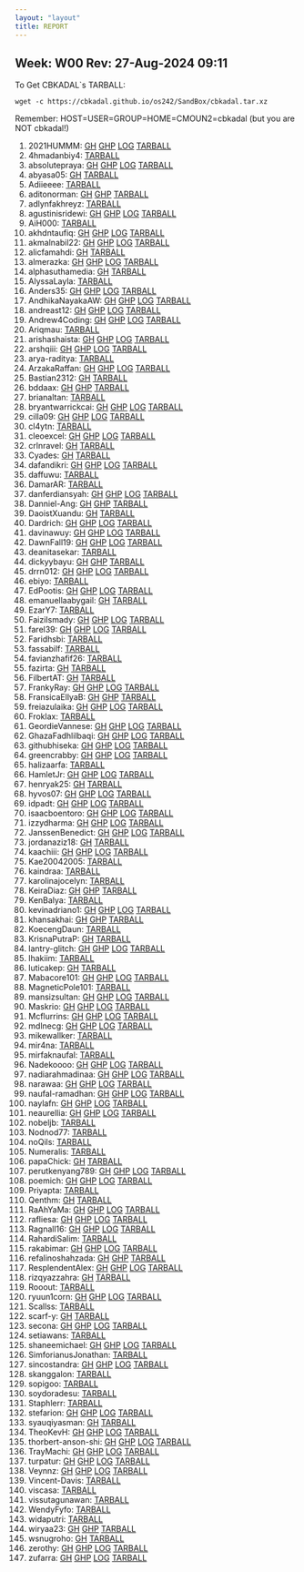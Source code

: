```yaml
---
layout: "layout"
title: REPORT
---
```


## Week: W00 Rev: 27-Aug-2024 09:11

To Get CBKADAL`s TARBALL:

```
wget -c https://cbkadal.github.io/os242/SandBox/cbkadal.tar.xz

```


Remember: HOST=USER=GROUP=HOME=CMOUN2=cbkadal (but you are NOT cbkadal!)


001. 2021HUMMM: [GH](https://github.com/2021HUMMM/os242/) [GHP](https://2021HUMMM.github.io/os242/) [LOG](https://2021HUMMM.github.io/os242/TXT/mylog.txt) [TARBALL](2021HUMMM.tar.xz.txt)<br>
002. 4hmadanbiy4: [TARBALL](4hmadanbiy4.tar.xz.txt)<br>
003. absolutepraya: [GH](https://github.com/absolutepraya/os242/) [GHP](https://absolutepraya.github.io/os242/) [LOG](https://absolutepraya.github.io/os242/TXT/mylog.txt) [TARBALL](absolutepraya.tar.xz.txt)<br>
004. abyasa05: [GH](https://github.com/abyasa05/os242/) [TARBALL](abyasa05.tar.xz.txt)<br>
005. Adiieeee: [TARBALL](Adiieeee.tar.xz.txt)<br>
006. aditonorman: [GH](https://github.com/aditonorman/os242/) [GHP](https://aditonorman.github.io/os242/) [TARBALL](aditonorman.tar.xz.txt)<br>
007. adlynfakhreyz: [TARBALL](adlynfakhreyz.tar.xz.txt)<br>
008. agustinisridewi: [GH](https://github.com/agustinisridewi/os242/) [GHP](https://agustinisridewi.github.io/os242/) [LOG](https://agustinisridewi.github.io/os242/TXT/mylog.txt) [TARBALL](agustinisridewi.tar.xz.txt)<br>
009. AiH000: [TARBALL](AiH000.tar.xz.txt)<br>
010. akhdntaufiq: [GH](https://github.com/akhdntaufiq/os242/) [GHP](https://akhdntaufiq.github.io/os242/) [LOG](https://akhdntaufiq.github.io/os242/TXT/mylog.txt) [TARBALL](akhdntaufiq.tar.xz.txt)<br>
011. akmalnabil22: [GH](https://github.com/akmalnabil22/os242/) [GHP](https://akmalnabil22.github.io/os242/) [LOG](https://akmalnabil22.github.io/os242/TXT/mylog.txt) [TARBALL](akmalnabil22.tar.xz.txt)<br>
012. alicfamahdi: [GH](https://github.com/alicfamahdi/os242/) [TARBALL](alicfamahdi.tar.xz.txt)<br>
013. almerazka: [GH](https://github.com/almerazka/os242/) [GHP](https://almerazka.github.io/os242/) [LOG](https://almerazka.github.io/os242/TXT/mylog.txt) [TARBALL](almerazka.tar.xz.txt)<br>
014. alphasuthamedia: [GH](https://github.com/alphasuthamedia/os242/) [TARBALL](alphasuthamedia.tar.xz.txt)<br>
015. AlyssaLayla: [TARBALL](AlyssaLayla.tar.xz.txt)<br>
016. Anders35: [GH](https://github.com/Anders35/os242/) [GHP](https://Anders35.github.io/os242/) [LOG](https://Anders35.github.io/os242/TXT/mylog.txt) [TARBALL](Anders35.tar.xz.txt)<br>
017. AndhikaNayakaAW: [GH](https://github.com/AndhikaNayakaAW/os242/) [GHP](https://AndhikaNayakaAW.github.io/os242/) [LOG](https://AndhikaNayakaAW.github.io/os242/TXT/mylog.txt) [TARBALL](AndhikaNayakaAW.tar.xz.txt)<br>
018. andreast12: [GH](https://github.com/andreast12/os242/) [GHP](https://andreast12.github.io/os242/) [LOG](https://andreast12.github.io/os242/TXT/mylog.txt) [TARBALL](andreast12.tar.xz.txt)<br>
019. Andrew4Coding: [GH](https://github.com/Andrew4Coding/os242/) [GHP](https://Andrew4Coding.github.io/os242/) [LOG](https://Andrew4Coding.github.io/os242/TXT/mylog.txt) [TARBALL](Andrew4Coding.tar.xz.txt)<br>
020. Ariqmau: [TARBALL](Ariqmau.tar.xz.txt)<br>
021. arishashaista: [GH](https://github.com/arishashaista/os242/) [GHP](https://arishashaista.github.io/os242/) [LOG](https://arishashaista.github.io/os242/TXT/mylog.txt) [TARBALL](arishashaista.tar.xz.txt)<br>
022. arshqiii: [GH](https://github.com/arshqiii/os242/) [GHP](https://arshqiii.github.io/os242/) [LOG](https://arshqiii.github.io/os242/TXT/mylog.txt) [TARBALL](arshqiii.tar.xz.txt)<br>
023. arya-raditya: [TARBALL](arya-raditya.tar.xz.txt)<br>
024. ArzakaRaffan: [GH](https://github.com/ArzakaRaffan/os242/) [GHP](https://ArzakaRaffan.github.io/os242/) [LOG](https://ArzakaRaffan.github.io/os242/TXT/mylog.txt) [TARBALL](ArzakaRaffan.tar.xz.txt)<br>
025. Bastian2312: [GH](https://github.com/Bastian2312/os242/) [TARBALL](Bastian2312.tar.xz.txt)<br>
026. bddaax: [GH](https://github.com/bddaax/os242/) [GHP](https://bddaax.github.io/os242/) [TARBALL](bddaax.tar.xz.txt)<br>
027. brianaltan: [TARBALL](brianaltan.tar.xz.txt)<br>
028. bryantwarrickcai: [GH](https://github.com/bryantwarrickcai/os242/) [GHP](https://bryantwarrickcai.github.io/os242/) [LOG](https://bryantwarrickcai.github.io/os242/TXT/mylog.txt) [TARBALL](bryantwarrickcai.tar.xz.txt)<br>
029. cilla09: [GH](https://github.com/cilla09/os242/) [GHP](https://cilla09.github.io/os242/) [LOG](https://cilla09.github.io/os242/TXT/mylog.txt) [TARBALL](cilla09.tar.xz.txt)<br>
030. cl4ytn: [TARBALL](cl4ytn.tar.xz.txt)<br>
031. cleoexcel: [GH](https://github.com/cleoexcel/os242/) [GHP](https://cleoexcel.github.io/os242/) [LOG](https://cleoexcel.github.io/os242/TXT/mylog.txt) [TARBALL](cleoexcel.tar.xz.txt)<br>
032. crlnravel: [GH](https://github.com/crlnravel/os242/) [TARBALL](crlnravel.tar.xz.txt)<br>
033. Cyades: [GH](https://github.com/Cyades/os242/) [TARBALL](Cyades.tar.xz.txt)<br>
034. dafandikri: [GH](https://github.com/dafandikri/os242/) [GHP](https://dafandikri.github.io/os242/) [LOG](https://dafandikri.github.io/os242/TXT/mylog.txt) [TARBALL](dafandikri.tar.xz.txt)<br>
035. daffuwu: [TARBALL](daffuwu.tar.xz.txt)<br>
036. DamarAR: [TARBALL](DamarAR.tar.xz.txt)<br>
037. danferdiansyah: [GH](https://github.com/danferdiansyah/os242/) [GHP](https://danferdiansyah.github.io/os242/) [LOG](https://danferdiansyah.github.io/os242/TXT/mylog.txt) [TARBALL](danferdiansyah.tar.xz.txt)<br>
038. Danniel-Ang: [GH](https://github.com/Danniel-Ang/os242/) [GHP](https://Danniel-Ang.github.io/os242/) [TARBALL](Danniel-Ang.tar.xz.txt)<br>
039. DaoistXuandu: [GH](https://github.com/DaoistXuandu/os242/) [TARBALL](DaoistXuandu.tar.xz.txt)<br>
040. Dardrich: [GH](https://github.com/Dardrich/os242/) [GHP](https://Dardrich.github.io/os242/) [LOG](https://Dardrich.github.io/os242/TXT/mylog.txt) [TARBALL](Dardrich.tar.xz.txt)<br>
041. davinawuy: [GH](https://github.com/davinawuy/os242/) [GHP](https://davinawuy.github.io/os242/) [LOG](https://davinawuy.github.io/os242/TXT/mylog.txt) [TARBALL](davinawuy.tar.xz.txt)<br>
042. DawnFall19: [GH](https://github.com/DawnFall19/os242/) [GHP](https://DawnFall19.github.io/os242/) [LOG](https://DawnFall19.github.io/os242/TXT/mylog.txt) [TARBALL](DawnFall19.tar.xz.txt)<br>
043. deanitasekar: [TARBALL](deanitasekar.tar.xz.txt)<br>
044. dickyybayu: [GH](https://github.com/dickyybayu/os242/) [GHP](https://dickyybayu.github.io/os242/) [TARBALL](dickyybayu.tar.xz.txt)<br>
045. drrn012: [GH](https://github.com/drrn012/os242/) [GHP](https://drrn012.github.io/os242/) [LOG](https://drrn012.github.io/os242/TXT/mylog.txt) [TARBALL](drrn012.tar.xz.txt)<br>
046. ebiyo: [TARBALL](ebiyo.tar.xz.txt)<br>
047. EdPootis: [GH](https://github.com/EdPootis/os242/) [GHP](https://EdPootis.github.io/os242/) [LOG](https://EdPootis.github.io/os242/TXT/mylog.txt) [TARBALL](EdPootis.tar.xz.txt)<br>
048. emanuellaabygail: [GH](https://github.com/emanuellaabygail/os242/) [TARBALL](emanuellaabygail.tar.xz.txt)<br>
049. EzarY7: [TARBALL](EzarY7.tar.xz.txt)<br>
050. FaiziIsmady: [GH](https://github.com/FaiziIsmady/os242/) [GHP](https://FaiziIsmady.github.io/os242/) [LOG](https://FaiziIsmady.github.io/os242/TXT/mylog.txt) [TARBALL](FaiziIsmady.tar.xz.txt)<br>
051. farel39: [GH](https://github.com/farel39/os242/) [GHP](https://farel39.github.io/os242/) [LOG](https://farel39.github.io/os242/TXT/mylog.txt) [TARBALL](farel39.tar.xz.txt)<br>
052. Faridhsbi: [TARBALL](Faridhsbi.tar.xz.txt)<br>
053. fassabilf: [TARBALL](fassabilf.tar.xz.txt)<br>
054. favianzhafif26: [TARBALL](favianzhafif26.tar.xz.txt)<br>
055. fazirta: [GH](https://github.com/fazirta/os242/) [TARBALL](fazirta.tar.xz.txt)<br>
056. FilbertAT: [GH](https://github.com/FilbertAT/os242/) [TARBALL](FilbertAT.tar.xz.txt)<br>
057. FrankyRay: [GH](https://github.com/FrankyRay/os242/) [GHP](https://FrankyRay.github.io/os242/) [LOG](https://FrankyRay.github.io/os242/TXT/mylog.txt) [TARBALL](FrankyRay.tar.xz.txt)<br>
058. FransicaEllyaB: [GH](https://github.com/FransicaEllyaB/os242/) [GHP](https://FransicaEllyaB.github.io/os242/) [TARBALL](FransicaEllyaB.tar.xz.txt)<br>
059. freiazulaika: [GH](https://github.com/freiazulaika/os242/) [GHP](https://freiazulaika.github.io/os242/) [LOG](https://freiazulaika.github.io/os242/TXT/mylog.txt) [TARBALL](freiazulaika.tar.xz.txt)<br>
060. Froklax: [TARBALL](Froklax.tar.xz.txt)<br>
061. GeordieVannese: [GH](https://github.com/GeordieVannese/os242/) [GHP](https://GeordieVannese.github.io/os242/) [LOG](https://GeordieVannese.github.io/os242/TXT/mylog.txt) [TARBALL](GeordieVannese.tar.xz.txt)<br>
062. GhazaFadhlilbaqi: [GH](https://github.com/GhazaFadhlilbaqi/os242/) [GHP](https://GhazaFadhlilbaqi.github.io/os242/) [LOG](https://GhazaFadhlilbaqi.github.io/os242/TXT/mylog.txt) [TARBALL](GhazaFadhlilbaqi.tar.xz.txt)<br>
063. githubhiseka: [GH](https://github.com/githubhiseka/os242/) [GHP](https://githubhiseka.github.io/os242/) [LOG](https://githubhiseka.github.io/os242/TXT/mylog.txt) [TARBALL](githubhiseka.tar.xz.txt)<br>
064. greencrabby: [GH](https://github.com/greencrabby/os242/) [GHP](https://greencrabby.github.io/os242/) [LOG](https://greencrabby.github.io/os242/TXT/mylog.txt) [TARBALL](greencrabby.tar.xz.txt)<br>
065. halizaarfa: [TARBALL](halizaarfa.tar.xz.txt)<br>
066. HamletJr: [GH](https://github.com/HamletJr/os242/) [GHP](https://HamletJr.github.io/os242/) [LOG](https://HamletJr.github.io/os242/TXT/mylog.txt) [TARBALL](HamletJr.tar.xz.txt)<br>
067. henryak25: [GH](https://github.com/henryak25/os242/) [TARBALL](henryak25.tar.xz.txt)<br>
068. hyvos07: [GH](https://github.com/hyvos07/os242/) [GHP](https://hyvos07.github.io/os242/) [LOG](https://hyvos07.github.io/os242/TXT/mylog.txt) [TARBALL](hyvos07.tar.xz.txt)<br>
069. idpadt: [GH](https://github.com/idpadt/os242/) [GHP](https://idpadt.github.io/os242/) [LOG](https://idpadt.github.io/os242/TXT/mylog.txt) [TARBALL](idpadt.tar.xz.txt)<br>
070. isaacboentoro: [GH](https://github.com/isaacboentoro/os242/) [GHP](https://isaacboentoro.github.io/os242/) [LOG](https://isaacboentoro.github.io/os242/TXT/mylog.txt) [TARBALL](isaacboentoro.tar.xz.txt)<br>
071. izzydharma: [GH](https://github.com/izzydharma/os242/) [GHP](https://izzydharma.github.io/os242/) [LOG](https://izzydharma.github.io/os242/TXT/mylog.txt) [TARBALL](izzydharma.tar.xz.txt)<br>
072. JanssenBenedict: [GH](https://github.com/JanssenBenedict/os242/) [GHP](https://JanssenBenedict.github.io/os242/) [LOG](https://JanssenBenedict.github.io/os242/TXT/mylog.txt) [TARBALL](JanssenBenedict.tar.xz.txt)<br>
073. jordanaziz18: [GH](https://github.com/jordanaziz18/os242/) [TARBALL](jordanaziz18.tar.xz.txt)<br>
074. kaachiii: [GH](https://github.com/kaachiii/os242/) [GHP](https://kaachiii.github.io/os242/) [LOG](https://kaachiii.github.io/os242/TXT/mylog.txt) [TARBALL](kaachiii.tar.xz.txt)<br>
075. Kae20042005: [TARBALL](Kae20042005.tar.xz.txt)<br>
076. kaindraa: [TARBALL](kaindraa.tar.xz.txt)<br>
077. karolinajocelyn: [TARBALL](karolinajocelyn.tar.xz.txt)<br>
078. KeiraDiaz: [GH](https://github.com/KeiraDiaz/os242/) [GHP](https://KeiraDiaz.github.io/os242/) [TARBALL](KeiraDiaz.tar.xz.txt)<br>
079. KenBalya: [TARBALL](KenBalya.tar.xz.txt)<br>
080. kevinadriano1: [GH](https://github.com/kevinadriano1/os242/) [GHP](https://kevinadriano1.github.io/os242/) [LOG](https://kevinadriano1.github.io/os242/TXT/mylog.txt) [TARBALL](kevinadriano1.tar.xz.txt)<br>
081. khansakhai: [GH](https://github.com/khansakhai/os242/) [GHP](https://khansakhai.github.io/os242/) [TARBALL](khansakhai.tar.xz.txt)<br>
082. KoecengDaun: [TARBALL](KoecengDaun.tar.xz.txt)<br>
083. KrisnaPutraP: [GH](https://github.com/KrisnaPutraP/os242/) [TARBALL](KrisnaPutraP.tar.xz.txt)<br>
084. lantry-glitch: [GH](https://github.com/lantry-glitch/os242/) [GHP](https://lantry-glitch.github.io/os242/) [LOG](https://lantry-glitch.github.io/os242/TXT/mylog.txt) [TARBALL](lantry-glitch.tar.xz.txt)<br>
085. lhakiim: [TARBALL](lhakiim.tar.xz.txt)<br>
086. luticakep: [GH](https://github.com/luticakep/os242/) [TARBALL](luticakep.tar.xz.txt)<br>
087. Mabacore101: [GH](https://github.com/Mabacore101/os242/) [GHP](https://Mabacore101.github.io/os242/) [LOG](https://Mabacore101.github.io/os242/TXT/mylog.txt) [TARBALL](Mabacore101.tar.xz.txt)<br>
088. MagneticPole101: [TARBALL](MagneticPole101.tar.xz.txt)<br>
089. mansizsultan: [GH](https://github.com/mansizsultan/os242/) [GHP](https://mansizsultan.github.io/os242/) [LOG](https://mansizsultan.github.io/os242/TXT/mylog.txt) [TARBALL](mansizsultan.tar.xz.txt)<br>
090. Maskrio: [GH](https://github.com/Maskrio/os242/) [GHP](https://Maskrio.github.io/os242/) [LOG](https://Maskrio.github.io/os242/TXT/mylog.txt) [TARBALL](Maskrio.tar.xz.txt)<br>
091. Mcflurrins: [GH](https://github.com/Mcflurrins/os242/) [GHP](https://Mcflurrins.github.io/os242/) [LOG](https://Mcflurrins.github.io/os242/TXT/mylog.txt) [TARBALL](Mcflurrins.tar.xz.txt)<br>
092. mdlnecg: [GH](https://github.com/mdlnecg/os242/) [GHP](https://mdlnecg.github.io/os242/) [LOG](https://mdlnecg.github.io/os242/TXT/mylog.txt) [TARBALL](mdlnecg.tar.xz.txt)<br>
093. mikewallker: [TARBALL](mikewallker.tar.xz.txt)<br>
094. mir4na: [TARBALL](mir4na.tar.xz.txt)<br>
095. mirfaknaufal: [TARBALL](mirfaknaufal.tar.xz.txt)<br>
096. Nadekoooo: [GH](https://github.com/Nadekoooo/os242/) [GHP](https://Nadekoooo.github.io/os242/) [LOG](https://Nadekoooo.github.io/os242/TXT/mylog.txt) [TARBALL](Nadekoooo.tar.xz.txt)<br>
097. nadiarahmadinaa: [GH](https://github.com/nadiarahmadinaa/os242/) [GHP](https://nadiarahmadinaa.github.io/os242/) [LOG](https://nadiarahmadinaa.github.io/os242/TXT/mylog.txt) [TARBALL](nadiarahmadinaa.tar.xz.txt)<br>
098. narawaa: [GH](https://github.com/narawaa/os242/) [GHP](https://narawaa.github.io/os242/) [LOG](https://narawaa.github.io/os242/TXT/mylog.txt) [TARBALL](narawaa.tar.xz.txt)<br>
099. naufal-ramadhan: [GH](https://github.com/naufal-ramadhan/os242/) [GHP](https://naufal-ramadhan.github.io/os242/) [LOG](https://naufal-ramadhan.github.io/os242/TXT/mylog.txt) [TARBALL](naufal-ramadhan.tar.xz.txt)<br>
100. naylafn: [GH](https://github.com/naylafn/os242/) [GHP](https://naylafn.github.io/os242/) [LOG](https://naylafn.github.io/os242/TXT/mylog.txt) [TARBALL](naylafn.tar.xz.txt)<br>
101. neaurellia: [GH](https://github.com/neaurellia/os242/) [GHP](https://neaurellia.github.io/os242/) [LOG](https://neaurellia.github.io/os242/TXT/mylog.txt) [TARBALL](neaurellia.tar.xz.txt)<br>
102. nobeljb: [TARBALL](nobeljb.tar.xz.txt)<br>
103. Nodnod77: [TARBALL](Nodnod77.tar.xz.txt)<br>
104. noQils: [TARBALL](noQils.tar.xz.txt)<br>
105. Numeralis: [TARBALL](Numeralis.tar.xz.txt)<br>
106. papaChick: [GH](https://github.com/papaChick/os242/) [TARBALL](papaChick.tar.xz.txt)<br>
107. perutkenyang789: [GH](https://github.com/perutkenyang789/os242/) [GHP](https://perutkenyang789.github.io/os242/) [LOG](https://perutkenyang789.github.io/os242/TXT/mylog.txt) [TARBALL](perutkenyang789.tar.xz.txt)<br>
108. poemich: [GH](https://github.com/poemich/os242/) [GHP](https://poemich.github.io/os242/) [LOG](https://poemich.github.io/os242/TXT/mylog.txt) [TARBALL](poemich.tar.xz.txt)<br>
109. Priyapta: [TARBALL](Priyapta.tar.xz.txt)<br>
110. Qenthm: [GH](https://github.com/Qenthm/os242/) [TARBALL](Qenthm.tar.xz.txt)<br>
111. RaAhYaMa: [GH](https://github.com/RaAhYaMa/os242/) [GHP](https://RaAhYaMa.github.io/os242/) [LOG](https://RaAhYaMa.github.io/os242/TXT/mylog.txt) [TARBALL](RaAhYaMa.tar.xz.txt)<br>
112. rafliesa: [GH](https://github.com/rafliesa/os242/) [GHP](https://rafliesa.github.io/os242/) [LOG](https://rafliesa.github.io/os242/TXT/mylog.txt) [TARBALL](rafliesa.tar.xz.txt)<br>
113. Ragnall16: [GH](https://github.com/Ragnall16/os242/) [GHP](https://Ragnall16.github.io/os242/) [LOG](https://Ragnall16.github.io/os242/TXT/mylog.txt) [TARBALL](Ragnall16.tar.xz.txt)<br>
114. RahardiSalim: [TARBALL](RahardiSalim.tar.xz.txt)<br>
115. rakabimar: [GH](https://github.com/rakabimar/os242/) [GHP](https://rakabimar.github.io/os242/) [LOG](https://rakabimar.github.io/os242/TXT/mylog.txt) [TARBALL](rakabimar.tar.xz.txt)<br>
116. refalinoshahzada: [GH](https://github.com/refalinoshahzada/os242/) [GHP](https://refalinoshahzada.github.io/os242/) [TARBALL](refalinoshahzada.tar.xz.txt)<br>
117. ResplendentAlex: [GH](https://github.com/ResplendentAlex/os242/) [GHP](https://ResplendentAlex.github.io/os242/) [LOG](https://ResplendentAlex.github.io/os242/TXT/mylog.txt) [TARBALL](ResplendentAlex.tar.xz.txt)<br>
118. rizqyazzahra: [GH](https://github.com/rizqyazzahra/os242/) [TARBALL](rizqyazzahra.tar.xz.txt)<br>
119. Rooout: [TARBALL](Rooout.tar.xz.txt)<br>
120. ryuun1corn: [GH](https://github.com/ryuun1corn/os242/) [GHP](https://ryuun1corn.github.io/os242/) [LOG](https://ryuun1corn.github.io/os242/TXT/mylog.txt) [TARBALL](ryuun1corn.tar.xz.txt)<br>
121. Scallss: [TARBALL](Scallss.tar.xz.txt)<br>
122. scarf-y: [GH](https://github.com/scarf-y/os242/) [TARBALL](scarf-y.tar.xz.txt)<br>
123. secona: [GH](https://github.com/secona/os242/) [GHP](https://secona.github.io/os242/) [LOG](https://secona.github.io/os242/TXT/mylog.txt) [TARBALL](secona.tar.xz.txt)<br>
124. setiawans: [TARBALL](setiawans.tar.xz.txt)<br>
125. shaneemichael: [GH](https://github.com/shaneemichael/os242/) [GHP](https://shaneemichael.github.io/os242/) [LOG](https://shaneemichael.github.io/os242/TXT/mylog.txt) [TARBALL](shaneemichael.tar.xz.txt)<br>
126. SimforianusJonathan: [TARBALL](SimforianusJonathan.tar.xz.txt)<br>
127. sincostandra: [GH](https://github.com/sincostandra/os242/) [GHP](https://sincostandra.github.io/os242/) [LOG](https://sincostandra.github.io/os242/TXT/mylog.txt) [TARBALL](sincostandra.tar.xz.txt)<br>
128. skanggalon: [TARBALL](skanggalon.tar.xz.txt)<br>
129. sopigoo: [TARBALL](sopigoo.tar.xz.txt)<br>
130. soydoradesu: [TARBALL](soydoradesu.tar.xz.txt)<br>
131. Staphlerr: [TARBALL](Staphlerr.tar.xz.txt)<br>
132. stefarion: [GH](https://github.com/stefarion/os242/) [GHP](https://stefarion.github.io/os242/) [LOG](https://stefarion.github.io/os242/TXT/mylog.txt) [TARBALL](stefarion.tar.xz.txt)<br>
133. syauqiyasman: [GH](https://github.com/syauqiyasman/os242/) [TARBALL](syauqiyasman.tar.xz.txt)<br>
134. TheoKevH: [GH](https://github.com/TheoKevH/os242/) [GHP](https://TheoKevH.github.io/os242/) [LOG](https://TheoKevH.github.io/os242/TXT/mylog.txt) [TARBALL](TheoKevH.tar.xz.txt)<br>
135. thorbert-anson-shi: [GH](https://github.com/thorbert-anson-shi/os242/) [GHP](https://thorbert-anson-shi.github.io/os242/) [LOG](https://thorbert-anson-shi.github.io/os242/TXT/mylog.txt) [TARBALL](thorbert-anson-shi.tar.xz.txt)<br>
136. TrayMachi: [GH](https://github.com/TrayMachi/os242/) [GHP](https://TrayMachi.github.io/os242/) [LOG](https://TrayMachi.github.io/os242/TXT/mylog.txt) [TARBALL](TrayMachi.tar.xz.txt)<br>
137. turpatur: [GH](https://github.com/turpatur/os242/) [GHP](https://turpatur.github.io/os242/) [LOG](https://turpatur.github.io/os242/TXT/mylog.txt) [TARBALL](turpatur.tar.xz.txt)<br>
138. Veynnz: [GH](https://github.com/Veynnz/os242/) [GHP](https://Veynnz.github.io/os242/) [LOG](https://Veynnz.github.io/os242/TXT/mylog.txt) [TARBALL](Veynnz.tar.xz.txt)<br>
139. Vincent-Davis: [TARBALL](Vincent-Davis.tar.xz.txt)<br>
140. viscasa: [TARBALL](viscasa.tar.xz.txt)<br>
141. vissutagunawan: [TARBALL](vissutagunawan.tar.xz.txt)<br>
142. WendyFyfo: [TARBALL](WendyFyfo.tar.xz.txt)<br>
143. widaputri: [TARBALL](widaputri.tar.xz.txt)<br>
144. wiryaa23: [GH](https://github.com/wiryaa23/os242/) [GHP](https://wiryaa23.github.io/os242/) [TARBALL](wiryaa23.tar.xz.txt)<br>
145. wsnugroho: [GH](https://github.com/wsnugroho/os242/) [TARBALL](wsnugroho.tar.xz.txt)<br>
146. zerothy: [GH](https://github.com/zerothy/os242/) [GHP](https://zerothy.github.io/os242/) [LOG](https://zerothy.github.io/os242/TXT/mylog.txt) [TARBALL](zerothy.tar.xz.txt)<br>
147. zufarra: [GH](https://github.com/zufarra/os242/) [GHP](https://zufarra.github.io/os242/) [LOG](https://zufarra.github.io/os242/TXT/mylog.txt) [TARBALL](zufarra.tar.xz.txt)<br>

